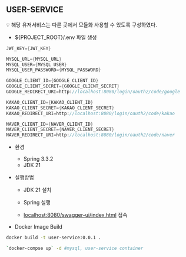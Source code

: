## USER-SERVICE

<aside>
💡 해당 유저서비스는 다른 곳에서 모듈화 사용할 수 있도록 구성하였다.
</aside>

- ${PROJECT_ROOT}/.env 파일 생성 
```groovy
JWT_KEY={JWT_KEY}

MYSQL_URL={MYSQL_URL}
MYSQL_USER={MYSQL_USER}
MYSQL_USER_PASSWORD={MYSQL_PASSWORD}

GOOGLE_CLIENT_ID={GOOGLE_CLIENT_ID}
GOOGLE_CLIENT_SECRET={GOOGLE_CLIENT_SECRET}
GOOGLE_REDIRECT_URI=http://localhost:8080/login/oauth2/code/google

KAKAO_CLIENT_ID={KAKAO_CLIENT_ID}
KAKAO_CLIENT_SECRET={KAKAO_CLIENT_SECRET}
KAKAO_REDIRECT_URI=http://localhost:8080/login/oauth2/code/kakao

NAVER_CLIENT_ID={NAVER_CLIENT_ID}
NAVER_CLIENT_SECRET={NAVER_CLIENT_SECRET}
NAVER_REDIRECT_URI=http://localhost:8080/login/oauth2/code/naver
```

- 환경
    - Spring 3.3.2
    - JDK 21
- 실행방법
    - JDK 21 설치
    
    - Spring 실행
    - [localhost:8080/swagger-ui/index.html](http://localhost:8080/swagger-ui/index.html) 접속

- Docker Image Build

```bash
docker build -t user-service:0.0.1 .
```

```bash
`docker-compse up` -d #mysql, user-service container
```